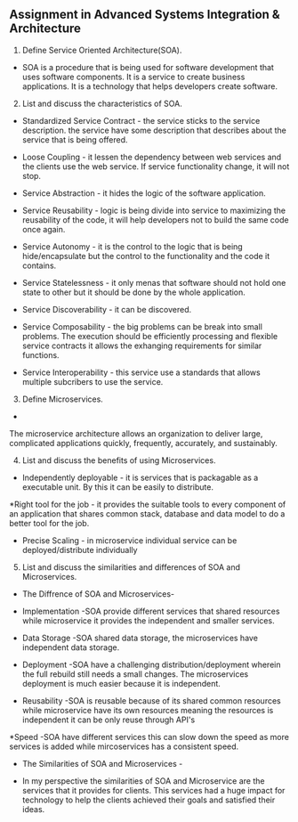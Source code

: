## Assignment in Advanced Systems Integration & Architecture
1. Define Service Oriented Architecture(SOA).
- SOA is a procedure that is being used for software development 
that uses software components. It is a service to create business applications. 
It is a technology that helps developers create software.

2. List and discuss the characteristics of SOA.
* Standardized Service Contract - the service sticks to the service description.
the service have some description that describes about the service that is being
offered.

* Loose Coupling - it lessen the dependency between web services and the clients use
the web service. If service functionality change, it will not stop.

* Service Abstraction - it hides the logic of the software application.

* Service Reusability - logic is being divide into service to maximizing the
reusability of the code, it will help developers not to build the same code once again.

* Service Autonomy - it is the control to the logic that is being hide/encapsulate
but the control to the functionality and the code it contains.

* Service Statelessness - it only menas that software should not hold one state to
other but it should be done by the whole application.

* Service Discoverability - it can be discovered.

* Service Composability - the big problems can be break into small problems.
The execution should be efficiently processing and flexible service contracts
it allows the exhanging requirements for similar functions.

* Service Interoperability - this service use a standards that allows multiple
subcribers to use the service.

3. Define Microservices.
-
The microservice architecture allows an organization to deliver large, 
complicated applications quickly, frequently, accurately, and sustainably.


4. List and discuss the benefits of using Microservices.
* Independently deployable - it is services that is packagable as a executable unit.
By this it can be easily to distribute.

*Right tool for the job - it provides the suitable tools to every component
of an application that shares common stack, database and data model to do
a better tool for the job.

* Precise Scaling - in microservice individual service can be deployed/distribute individually

5. List and discuss the similarities and differences of SOA and Microservices.
- The Diffrence of SOA and Microservices-
* Implementation
	-SOA provide different services that shared resources while microservice
	 it provides the independent and smaller services. 
* Data Storage
	-SOA shared data storage, the microservices have independent data storage.

* Deployment 
	-SOA have a challenging distribution/deployment wherein the full rebuild
	 still needs a small changes. The microservices deployment is much easier
         because it is independent.

* Reusability
	-SOA is reusable because of its shared common resources while microservice
	 have its own resources meaning the resources is independent it can be only
         reuse through API's

*Speed
	-SOA have different services this can slow down the speed as more services
	 is added while mircoservices has a consistent speed.

- The Similarities of SOA and Microservices -
* In my perspective the similarities of SOA and Microservice are the services that
it provides for clients. This services had a huge impact for technology to help
the clients achieved their goals and satisfied their ideas.

